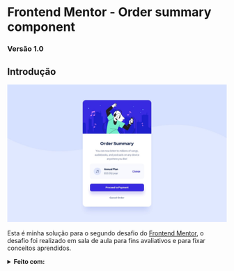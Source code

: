 # **Frontend Mentor - Order summary component**

### Versão 1.0

## Introdução

![Preview](/design/desktop-design.jpg)

 Esta é minha solução para o segundo desafio do [Frontend Mentor](https://www.frontendmentor.io/challenges/order-summary-component-QlPmajDUj), o desafio foi realizado em sala de aula para fins avaliativos e para fixar conceitos aprendidos.

 <Details>
    <Summary>
        <b> Feito com: </b>
    </Summary>
    <ul>
        <li> Semantic HTML5 markup </li>
        <li> CSS custom properties </li>
        <li> Flexbox </li>
        <li>Desktop-first workflow </li>
    <ol>
 </Details>
